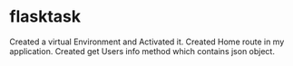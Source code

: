 # flasktask

Created a virtual Environment and Activated it.
Created Home route in my application.
Created get Users info method which contains json object.